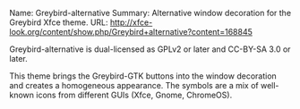 Name: Greybird-alternative
Summary: Alternative window decoration for the Greybird Xfce theme.
URL: http://xfce-look.org/content/show.php/Greybird+alternative?content=168845

Greybird-alternative is dual-licensed as GPLv2 or later and CC-BY-SA 3.0 or later.

This theme brings the Greybird-GTK buttons into the window decoration and creates a homogeneous appearance.
The symbols are a mix of well-known icons from different GUIs (Xfce, Gnome, ChromeOS).
